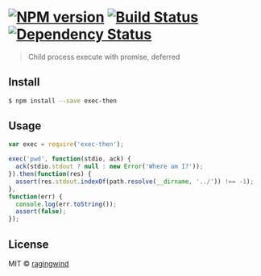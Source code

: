#  [![NPM version][npm-image]][npm-url] [![Build Status][travis-image]][travis-url] [![Dependency Status][daviddm-url]][daviddm-image]

> Child process execute with promise, deferred


## Install

```sh
$ npm install --save exec-then
```


## Usage

```js
var exec = require('exec-then');

exec('pwd', function(stdio, ack) {
  ack(stdio.stdout ? null : new Error('Where am I?'));
}).then(function(res) {
  assert(res.stdout.indexOf(path.resolve(__dirname, '../')) !== -1);
},
function(err) {
  console.log(err.toString());
  assert(false);
});
```


## License

MIT © [ragingwind](http://ragingwind.me)


[npm-url]: https://npmjs.org/package/exec-then
[npm-image]: https://badge.fury.io/js/exec-then.svg
[travis-url]: https://travis-ci.org/ragingwind/exec-then
[travis-image]: https://travis-ci.org/ragingwind/exec-then.svg?branch=master
[daviddm-url]: https://david-dm.org/ragingwind/exec-then.svg?theme=shields.io
[daviddm-image]: https://david-dm.org/ragingwind/exec-then
